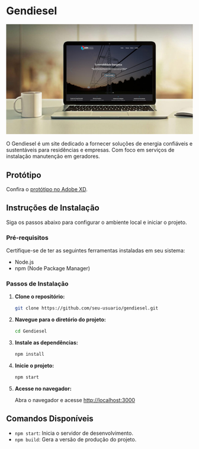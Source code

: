 # Gendiesel 

![Mockup](mock-up.png)

O Gendiesel é um site dedicado a fornecer soluções de energia confiáveis e sustentáveis para residências e empresas. Com foco em serviços de instalação manutenção em geradores.

## Protótipo
Confira o [protótipo no Adobe XD](./public/imagemprototipocerta.png).

## Instruções de Instalação

Siga os passos abaixo para configurar o ambiente local e iniciar o projeto.

### Pré-requisitos

Certifique-se de ter as seguintes ferramentas instaladas em seu sistema:

- Node.js
- npm (Node Package Manager)

### Passos de Instalação

1. **Clone o repositório:**

    ```bash
    git clone https://github.com/seu-usuario/gendiesel.git
    ```

2. **Navegue para o diretório do projeto:**

    ```bash
    cd Gendiesel
    ```

3. **Instale as dependências:**

    ```bash
    npm install
    ```

4. **Inicie o projeto:**

    ```bash
    npm start
    ```

5. **Acesse no navegador:**

    Abra o navegador e acesse [http://localhost:3000](http://localhost:3000)

## Comandos Disponíveis

- `npm start`: Inicia o servidor de desenvolvimento.
- `npm build`: Gera a versão de produção do projeto.

